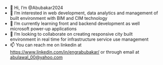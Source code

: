 - 👋 Hi, I’m @Abubakar2024
- 👀 I’m interested in web development, data analytics and management of built environment with BIM and CIM technology
- 🌱 I’m currently learning front and backend development as well microsoft power-up applications
- 💞️ I’m looking to collaborate on creating responsive city built environment in real time for infrastructure service use management
- 📫 You can reach me on linkedin at https://www.linkedin.com/in/engrabubakar/ or through email at abulawal_00@yahoo.com

<!---
Abubakar2024/Abubakar2024 is a ✨ special ✨ repository because its `README.md` (this file) appears on your GitHub profile.
You can click the Preview link to take a look at your changes.
--->
